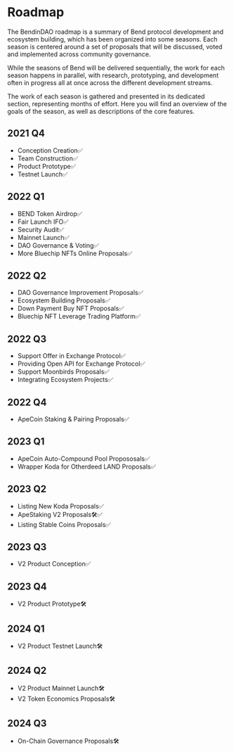 # Roadmap

The BendinDAO roadmap is a summary of Bend protocol development and ecosystem building, which has been organized into some seasons. Each season is centered around a set of proposals that will be discussed, voted and implemented across community governance.

While the seasons of Bend will be delivered sequentially, the work for each season happens in parallel, with research, prototyping, and development often in progress all at once across the different development streams.

The work of each season is gathered and presented in its dedicated section, representing months of effort. Here you will find an overview of the goals of the season, as well as descriptions of the core features.

## 2021 Q4

* Conception Creation✅
* Team Construction✅
* Product Prototype✅
* Testnet Launch✅

## 2022 Q1

* BEND Token Airdrop✅
* Fair Launch IFO✅
* Security Audit✅
* Mainnet Launch✅
* DAO Governance & Voting✅
* More Bluechip NFTs Online Proposals✅

## 2022 Q2

* DAO Governance Improvement Proposals✅
* Ecosystem Building Proposals✅
* Down Payment Buy NFT Proposals✅
* Bluechip NFT Leverage Trading Platform✅

## 2022 Q3

* Support Offer in Exchange Protocol✅
* Providing Open API for Exchange Protocol✅
* Support Moonbirds Proposals✅
* Integrating Ecosystem Projects✅

## 2022 Q4

* ApeCoin Staking & Pairing Proposals✅

## 2023 Q1

* ApeCoin Auto-Compound Pool Propososals✅
* Wrapper Koda for Otherdeed LAND Proposals✅

## 2023 Q2

* Listing New Koda Proposals✅
* ApeStaking V2 Proposals🛠️✅
* Listing Stable Coins Proposals✅

## 2023 Q3

* V2 Product Conception✅

## 2023 Q4

* V2 Product Prototype🛠️

## 2024 Q1

* V2 Product Testnet Launch🛠️

## 2024 Q2

* V2 Product Mainnet Launch🛠
* V2 Token Economics Proposals🛠

## 2024 Q3

* On-Chain Governance Proposals🛠
